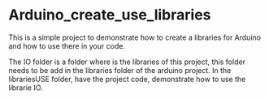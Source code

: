 # Arduino_create_use_libraries
This is a simple project to demonstrate how to create a libraries for Arduino and how to use there in your code.

The IO folder is a folder where is the libraries of this project, this folder needs to be add in the libraries folder of the arduino project.
In the librariesUSE folder, have the project code, demonstrate how to use the librarie IO.
